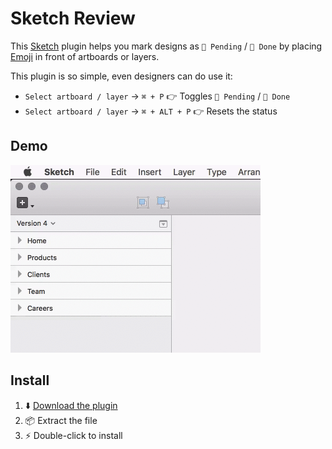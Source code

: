 # Sketch Review

This [Sketch](https://www.sketchapp.com) plugin helps you mark designs as `🔴 Pending` / `🔵 Done` by placing [Emoji](http://emojipedia.org) in front of artboards or layers. 

This plugin is so simple, even designers can do use it:

- `Select artboard / layer` → `⌘ + P` 👉 Toggles `🔴 Pending` / `🔵 Done`
- `Select artboard / layer` → `⌘ + ALT + P` 👉 Resets the status

## Demo

<img src="demo.gif" width="400" height="300" />


## Install

1. ⬇️ [Download the plugin](https://github.com/marcelinollano/sketch-review/releases/download/1.0/review.sketchplugin.zip)
2. 📦 Extract the file
3. ⚡️ Double-click to install